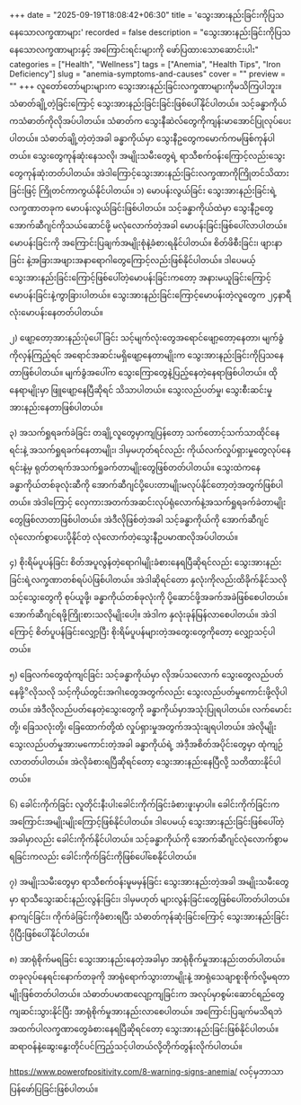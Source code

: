 +++
date = "2025-09-19T18:08:42+06:30"
title = 'သွေးအားနည်းခြင်းကိုပြသနေသောလက္ခဏာများ'
recorded = false
description = "သွေးအားနည်းခြင်းကိုပြသနေသောလက္ခဏာများနှင့် အကြောင်းရင်းများကို ဖော်ပြထားသောဆောင်းပါး"
categories = ["Health", "Wellness"]
tags = ["Anemia", "Health Tips", "Iron Deficiency"]
slug = "anemia-symptoms-and-causes"
cover = ""
preview = ""
+++
လူတော်တော်များများက သွေးအားနည်းခြင်းလက္ခဏာများကိုမသိကြပါဘူး။ သံဓာတ်ချို့တဲ့ခြင်းကြောင့် သွေးအားနည်းခြင်းခြင်းဖြစ်ပေါ်နိုင်ပါတယ်။ သင့်ခန္ဓာကိုယ်ကသံဓာတ်ကိုလိုအပ်ပါတယ်။ သံဓာတ်က သွေးနီဆဲလ်တွေကိုကျန်းမာအောင်ပြုလုပ်ပေးပါတယ်။ သံဓာတ်ချို့တဲ့တဲ့အခါ ခန္ဓာကိုယ်မှာ သွေးနီဥတွေကမောက်ကမဖြစ်ကုန်ပါတယ်။ သွေးတွေကုန်ဆုံးနေသလို၊ အမျိုးသမီးတွေရဲ့ ရာသီစက်ဝန်းကြောင့်လည်းသွေးတွေကုန်ဆုံးတတ်ပါတယ်။ အဲဒါကြောင့်သွေးအားနည်းခြင်းလက္ခဏာကိုကြိုတင်သိထားခြင်းဖြင့် ကြိုတင်ကာကွယ်နိုင်ပါတယ်။
၁) မောပန်းလွယ်ခြင်း
သွေးအားနည်းခြင်းရဲ့လက္ခဏာတခုက မောပန်းလွယ်ခြင်းဖြစ်ပါတယ်။ သင့်ခန္ဓာကိုယ်ထဲမှာ သွေးနီဥတွေ အောက်ဆီဂျင်ကိုသယ်ဆောင်ဖို့ မလုံလောက်တဲ့အခါ မောပန်းခြင်းဖြစ်ပေါ်လာပါတယ်။ မောပန်းခြင်းကို အကြောင်းပြချက်အမျိုးစုံနဲ့ခံစားရနိုင်ပါတယ်။ စိတ်ဖိစီးခြင်း၊ ဖျားနာခြင်း နဲ့အခြားအဖျားအနာရောဂါတွေကြောင့်လည်းဖြစ်နိုင်ပါတယ်။ ဒါပေမယ့်သွေးအားနည်းခြင်းကြောင့်ဖြစ်ပေါ်တဲ့မောပန်းခြင်းကတော့ အနားမယူခြင်းကြောင့်မောပန်းခြင်းနဲ့ကွာခြားပါတယ်။ သွေးအားနည်းခြင်းကြောင့်မောပန်းတဲ့လူတွေက ၂၄နာရီလုံးမောပန်းနေတတ်ပါတယ်။

၂) ဖျော့တော့အားနည်းပုံပေါ်ခြင်း
သင့်မျက်လုံးတွေအရောင်ဖျော့တော့နေတာ၊ မျက်ခွံကိုလှန်ကြည့်ရင် အရောင်အဆင်းမရှိဖျော့နေတာမျိုးက သွေးအားနည်းခြင်းကိုပြသနေတာဖြစ်ပါတယ်။ မျက်ခွံအပေါ်က သွေးကြောတွေနဲ့ပြည့်နေတဲ့နေရာဖြစ်ပါတယ်။ ထိုနေရာမျိုးမှာ ဖြူဖျော့နေပြီဆိုရင် သိသာပါတယ်။ သွေးလည်ပတ်မှု၊ သွေးစီးဆင်းမှုအားနည်းနေတာဖြစ်ပါတယ်။

၃) အသက်ရှုရခက်ခဲခြင်း
တချို့လူတွေမှာကျပြန်တော့ သက်တောင့်သက်သာထိုင်နေရင်းနဲ့ အသက်ရှုရခက်နေတာမျိုး၊ ဒါမှမဟုတ်ရင်လည်း ကိုယ်လက်လှုပ်ရှားမှုတွေလုပ်နေရင်းနဲ့မှ ရုတ်တရက်အသက်ရှုခက်တာမျိုးတွေဖြစ်တတ်ပါတယ်။ သွေးထဲကနေ ခန္ဓာကိုယ်တစ်ခုလုံးဆီကို အောက်ဆီဂျင်ပို့ပေးတာမျိုးမလုပ်နိုင်တော့တဲ့အတွက်ဖြစ်ပါတယ်။ အဲဒါကြောင့် လှေကားအတက်အဆင်းလုပ်ရုံလောက်နဲ့အသက်ရှုရခက်ခဲတာမျိုးတွေဖြစ်လာတာဖြစ်ပါတယ်။ အဲဒီလိုဖြစ်တဲ့အခါ သင့်ခန္ဓာကိုယ်ကို အောက်ဆီဂျင်လုံလောက်စွာပေးပို့နိုင်တဲ့ လုံလောက်တဲ့သွေးနီဥပမာဏလိုအပ်ပါတယ်။

၄) စိုးရိမ်ပူပန်ခြင်း
စိတ်အပူလွန်တဲ့ရောဂါမျိုးခံစားနေရပြီဆိုရင်လည်း သွေးအားနည်းခြင်းရဲ့လက္ခဏာတစ်ရပ်ပဲဖြစ်ပါတယ်။ အဲဒါဆိုရင်တော နှလုံးကိုလည်းထိခိုက်နိုင်သလို သင့်သွေးတွေကို စုပ်ယူဖို့၊ ခန္ဓာကိုယ်တစ်ခုလုံးကို ပို့ဆောင်ဖို့အခက်အခဲဖြစ်စေပါတယ်။ အောက်ဆီဂျင်ရဖို့ကြိုးစားသလိုမျိုးပေါ့။ အဲဒါက နှလုံးခုန်မြန်လာစေပါတယ်။ အဲဒါကြောင့် စိတ်ပူပန်ခြင်းလျှော့ပြီး စိုးရိမ်ပူပန်များတဲ့အတွေးတွေကိုတော့ လျှော့သင့်ပါတယ်။

၅) ခြေလက်တွေထုံကျင်ခြင်း
သင့်ခန္ဓာကိုယ်မှာ လိုအပ်သလောက် သွေးတွေလည်ပတ်နေဖို့ိလိုသလို သင့်ကိုယ်တွင်းအဂါၤတွေအတွက်လည်း သွေးလည်ပတ်မှုကောင်းဖို့လိုပါတယ်။ အဲဒီလိုလည်ပတ်နေတဲ့သွေးတွေကို ခန္ဓာကိုယ်မှာအသုံးပြုရပါတယ်။ လက်မောင်းတို့၊ ခြေသလုံးတို့၊ ခြေထောက်တို့ထံ လှုပ်ရှားမှုအတွက်အသုံးချရပါတယ်။ အဲလိုမျိုးသွေးလည်ပတ်မှုအားမကောင်းတဲ့အခါ ခန္ဓာကိုယ်ရဲ့ အဲဒီ့အစိတ်အပိုင်းတွေမှာ ထုံကျဉ်လာတတ်ပါတယ်။ အဲလိုခံစားရပြီဆိုရင်တော့ သွေးအားနည်းနေပြီလို့ သတိထားနိုင်ပါတယ်။

၆) ခေါင်းကိုက်ခြင်း
လူတိုင်းနီးပါးခေါင်းကိုက်ခြင်းခံစားဖူးမှာပါ။ ခေါင်းကိုက်ခြင်းက အကြောင်းအမျိုးမျိုးကြောင့်ဖြစ်နိုင်ပါတယ်။ ဒါပေမယ့် သွေးအားနည်းခြင်းဖြစ်ပေါ်တဲ့အခါမှာလည်း ခေါင်းကိုက်နိုင်ပါတယ်။ သင့်ခန္ဓာကိုယ်ကို အောက်ဆီဂျင်လုံလောက်စွာမရခြင်းကလည်း ခေါင်းကိုက်ခြင်းကိုဖြစ်ပေါ်စေနိုင်ပါတယ်။

၇) အမျိုးသမီးတွေမှာ ရာသီစက်ဝန်းမူမမှန်ခြင်း
သွေးအားနည်းတဲ့အခါ အမျိုးသမီးတွေမှာ ရာသီသွေးဆင်းနည်းလွန်းခြင်း၊ ဒါမှမဟုတ် များလွန်းခြင်းတွေဖြစ်ပေါ်တတ်ပါတယ်။ နာကျင်ခြင်း၊ ကိုက်ခဲခြင်းကိုခံစားရပြီး သံဓာတ်ကုန်ဆုံးခြင်းကြောင့် သွေးအားနည်းခြင်း ပိုပြီးဖြစ်ပေါ်နိုင်ပါတယ်။

၈) အာရုံစိုက်မရခြင်း
သွေးအားနည်းနေတဲ့အခါမှာ အာရုံစိုက်မှုအားနည်းတတ်ပါတယ်။ တခုလုပ်နေရင်းနောက်တခုကို အာရုံရောက်သွားတာမျိုးနဲ့ အာရုံသေချာစူးစိုက်လို့မရတာမျိုးဖြစ်တတ်ပါတယ်။ သံဓာတ်ပမာဏလျော့ကျခြင်းက အလုပ်မှာစွမ်းဆောင်ရည်တွေကျဆင်းသွားနိုင်ပြီး အာရုံစိုက်မှုအားနည်းလာစေပါတယ်။
အကြောင်းပြချက်မသိရဘဲ အထက်ပါလက္ခဏာတွေခံစားနေရပြီဆိုရင်တော့ သွေးအားနည်းခြင်းဖြစ်နိုင်ပါတယ်။ ဆရာဝန်နဲ့ဆွေးနွေးတိုင်ပင်ကြည့်သင့်ပါတယ်လို့တိုက်တွန်းလိုက်ပါတယ်။

https://www.powerofpositivity.com/8-warning-signs-anemia/ လင့်မှဘာသာပြန်ဖော်ပြခြင်းဖြစ်ပါတယ်။ 